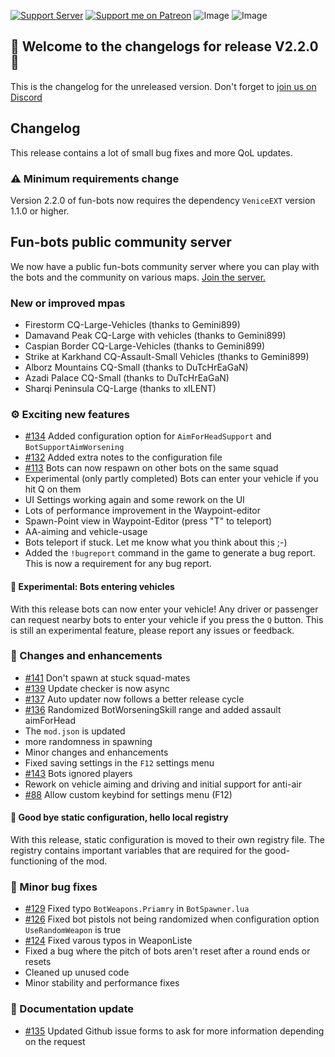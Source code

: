 [![Support Server](https://img.shields.io/discord/862736286774198322.svg?label=Discord&logo=Discord&colorB=7289da&style=for-the-badge)](https://discord.gg/K44VsQsKnx)
[![Support me on Patreon](https://img.shields.io/endpoint.svg?url=https%3A%2F%2Fshieldsio-patreon.vercel.app%2Fapi%3Fusername%3Dfunbots%26type%3Dpatrons&style=for-the-badge)](https://patreon.com/funbots)
![Image](https://img.shields.io/github/downloads/Joe91/fun-bots/total?style=for-the-badge)
![Image](https://img.shields.io/github/stars/Joe91/fun-bots?style=for-the-badge)

## 🥳 Welcome to the changelogs for release **V2.2.0** 🥳
This is the changelog for the unreleased version. Don't forget to [join us on Discord](https://discord.gg/K44VsQsKnx)

## Changelog
This release contains a lot of small bug fixes and more QoL updates.

### ⚠️ Minimum requirements change
Version 2.2.0 of fun-bots now requires the dependency `VeniceEXT` version 1.1.0 or higher.

## Fun-bots public community server
We now have a public fun-bots community server where you can play with the bots and the community on various maps. [Join the server.](vu://join/6422ca91-fd53-4afb-984f-12b1a5b3e9aa) 

### New or improved mpas
- Firestorm CQ-Large-Vehicles (thanks to Gemini899)
- Damavand Peak CQ-Large with vehicles (thanks to Gemini899)
- Caspian Border CQ-Large-Vehicles (thanks to Gemini899)
- Strike at Karkhand CQ-Assault-Small Vehicles (thanks to Gemini899)
- Alborz Mountains CQ-Small (thanks to DuTcHrEaGaN)
- Azadi Palace CQ-Small (thanks to DuTcHrEaGaN)
- Sharqi Peninsula CQ-Large (thanks to xILENT)

### ⚙️ Exciting new features
- [#134](https://github.com/Joe91/fun-bots/pull/134) Added configuration option for `AimForHeadSupport` and `BotSupportAimWorsening`<br>
- [#132](https://github.com/Joe91/fun-bots/pull/132) Added extra notes to the configuration file<br>
- [#113](https://github.com/Joe91/fun-bots/issues/113) Bots can now respawn on other bots on the same squad<br>
- Experimental (only partly completed) Bots can enter your vehicle if you hit Q on them<br>
- UI Settings working again and some rework on the UI<br>
- Lots of performance improvement in the Waypoint-editor
- Spawn-Point view in Waypoint-Editor (press "T" to teleport)
- AA-aiming and vehicle-usage
- Bots teleport if stuck. Let me know what you think about this ;-)
- Added the `!bugreport` command in the game to generate a bug report. This is now a requirement for any bug report.

#### 🧪 Experimental: Bots entering vehicles
With this release bots can now enter your vehicle! Any driver or passenger can request nearby bots to enter your vehicle if you press the `Q` button. This is still an experimental feature, please report any issues or feedback.

### 📝 Changes and enhancements
- [#141](https://github.com/Joe91/fun-bots/pull/141) Don't spawn at stuck squad-mates<br>
- [#139](https://github.com/Joe91/fun-bots/pull/139) Update checker is now async<br>
- [#137](https://github.com/Joe91/fun-bots/pull/137) Auto updater now follows a better release cycle<br>
- [#136](https://github.com/Joe91/fun-bots/pull/136) Randomized BotWorseningSkill range and added assault aimForHead<br>
- The `mod.json` is updated<br>
- more randomness in spawning
- Minor changes and enhancements<br>
- Fixed saving settings in the `F12` settings menu<br>
- [#143](https://github.com/Joe91/fun-bots/pull/143) Bots ignored players<br>
- Rework on vehicle aiming and driving and initial support for anti-air
- [#88](https://github.com/Joe91/fun-bots/issues/88) Allow custom keybind for settings menu (F12)<br>

#### 🧪 Good bye static configuration, hello local registry
With this release, static configuration is moved to their own registry file. The registry contains important variables that are required for the good-functioning of the mod.

### 🐛 Minor bug fixes
- [#129](https://github.com/Joe91/fun-bots/pull/129) Fixed typo `BotWeapons.Priamry` in `BotSpawner.lua`<br>
- [#126](https://github.com/Joe91/fun-bots/pull/126) Fixed bot pistols not being randomized when configuration option `UseRandomWeapon` is true<br>
- [#124](https://github.com/Joe91/fun-bots/pull/124) Fixed varous typos in WeaponListe<br>
- Fixed a bug where the pitch of bots aren't reset after a round ends or resets
- Cleaned up unused code
- Minor stability and performance fixes

### 📖 Documentation update
- [#135](https://github.com/Joe91/fun-bots/pull/135) Updated Github issue forms to ask for more information depending on the request